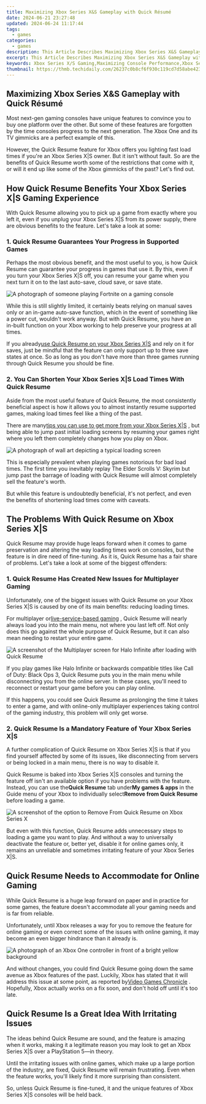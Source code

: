 ```yaml
---
title: Maximizing Xbox Series X&S Gameplay with Quick Résumé
date: 2024-06-21 23:27:48
updated: 2024-06-24 11:17:44
tags:
  - games
categories:
  - games
description: This Article Describes Maximizing Xbox Series X&S Gameplay with Quick Résumé
excerpt: This Article Describes Maximizing Xbox Series X&S Gameplay with Quick Résumé
keywords: Xbox Series X/S Gaming,Maximizing Console Performance,Xbox Series X/S Game Optimization,Quick Résumé for Gamers,Xbox Series Gaming Tips,Gameplay Enhancements Xbox Series S/X,Professional Gaming Setup for Xbox
thumbnail: https://thmb.techidaily.com/26237c0b8cf6f930c119cd7d58abe423d11d796e2ad6cf886d90c9a4679357e1.jpg
---
```


## Maximizing Xbox Series X&S Gameplay with Quick Résumé

 Most next-gen gaming consoles have unique features to convince you to buy one platform over the other. But some of these features are forgotten by the time consoles progress to the next generation. The Xbox One and its TV gimmicks are a perfect example of this.

 However, the Quick Resume feature for Xbox offers you lighting fast load times if you're an Xbox Series X|S owner. But it isn't without fault. So are the benefits of Quick Resume worth some of the restrictions that come with it, or will it end up like some of the Xbox gimmicks of the past? Let's find out.

## How Quick Resume Benefits Your Xbox Series X|S Gaming Experience

 With Quick Resume allowing you to pick up a game from exactly where you left it, even if you unplug your Xbox Series X|S from its power supply, there are obvious benefits to the feature. Let's take a look at some:

### 1\. Quick Resume Guarantees Your Progress in Supported Games

 Perhaps the most obvious benefit, and the most useful to you, is how Quick Resume can guarantee your progress in games that use it. By this, even if you turn your Xbox Series X|S off, you can resume your game when you next turn it on to the last auto-save, cloud save, or save state.

![A photograph of someone playing Fortnite on a gaming console](https://static1.makeuseofimages.com/wordpress/wp-content/uploads/2023/06/stock-gaming.jpg)

 While this is still slightly limited, it certainly beats relying on manual saves only or an in-game auto-save function, which in the event of something like a power cut, wouldn't work anyway. But with Quick Resume, you have an in-built function on your Xbox working to help preserve your progress at all times.

 If you already[use Quick Resume on your Xbox Series X|S](https://www.makeuseof.com/how-to-use-xbox-series-x-quick-resume/) and rely on it for saves, just be mindful that the feature can only support up to three save states at once. So as long as you don't have more than three games running through Quick Resume you should be fine.

### 2\. You Can Shorten Your Xbox Series X|S Load Times With Quick Resume

 Aside from the most useful feature of Quick Resume, the most consistently beneficial aspect is how it allows you to almost instantly resume supported games, making load times feel like a thing of the past.

 There are many[tips you can use to get more from your Xbox Series X|S](https://www.makeuseof.com/tips-get-more-xbox-series-x-s/) , but being able to jump past initial loading screens by resuming your games right where you left them completely changes how you play on Xbox.

![A photograph of wall art depicting a typical loading screen](https://static1.makeuseofimages.com/wordpress/wp-content/uploads/2023/06/loading.jpg)

 This is especially prevalent when playing games notorious for bad load times. The first time you inevitably replay The Elder Scrolls V: Skyrim but jump past the barrage of loading with Quick Resume will almost completely sell the feature's worth.

 But while this feature is undoubtedly beneficial, it's not perfect, and even the benefits of shortening load times come with caveats.

## The Problems With Quick Resume on Xbox Series X|S

 Quick Resume may provide huge leaps forward when it comes to game preservation and altering the way loading times work on consoles, but the feature is in dire need of fine-tuning. As it is, Quick Resume has a fair share of problems. Let's take a look at some of the biggest offenders:

### 1\. Quick Resume Has Created New Issues for Multiplayer Gaming

 Unfortunately, one of the biggest issues with Quick Resume on your Xbox Series X|S is caused by one of its main benefits: reducing loading times.

 For multiplayer or[live-service-based gaming](https://www.makeuseof.com/live-service-games-what-how-work/) , Quick Resume will nearly always load you into the main menu, not where you last left off. Not only does this go against the whole purpose of Quick Resume, but it can also mean needing to restart your entire game.

![A screenshot of the Multiplayer screen for Halo Infinite after loading with Quick Resume](https://static1.makeuseofimages.com/wordpress/wp-content/uploads/2023/06/screenshot-2602.jpg)

 If you play games like Halo Infinite or backwards compatible titles like Call of Duty: Black Ops 3, Quick Resume puts you in the main menu while disconnecting you from the online server. In these cases, you'll need to reconnect or restart your game before you can play online.

 If this happens, you could see Quick Resume as prolonging the time it takes to enter a game, and with online-only multiplayer experiences taking control of the gaming industry, this problem will only get worse.

### 2\. Quick Resume Is a Mandatory Feature of Your Xbox Series X|S

 A further complication of Quick Resume on Xbox Series X|S is that if you find yourself affected by some of its issues, like disconnecting from servers or being locked in a main menu, there is no way to disable it.

 Quick Resume is baked into Xbox Series X|S consoles and turning the feature off isn't an available option if you have problems with the feature. Instead, you can use the**Quick Resume** tab under**My games & apps** in the Guide menu of your Xbox to individually select**Remove from Quick Resume** before loading a game.

![A screenshot of the option to Remove From Quick Resume on Xbox Series X](https://static1.makeuseofimages.com/wordpress/wp-content/uploads/2023/06/screenshot-2584.jpg)

 But even with this function, Quick Resume adds unnecessary steps to loading a game you want to play. And without a way to universally deactivate the feature or, better yet, disable it for online games only, it remains an unreliable and sometimes irritating feature of your Xbox Series X|S.

## Quick Resume Needs to Accommodate for Online Gaming

 While Quick Resume is a huge leap forward on paper and in practice for some games, the feature doesn't accommodate all your gaming needs and is far from reliable.

 Unfortunately, until Xbox releases a way for you to remove the feature for online gaming or even correct some of the issues with online gaming, it may become an even bigger hindrance than it already is.

![A photograph of an Xbox One controller in front of a bright yellow background](https://static1.makeuseofimages.com/wordpress/wp-content/uploads/2023/06/yellow-xbox-one-controller.jpg)

 And without changes, you could find Quick Resume going down the same avenue as Xbox features of the past. Luckily, Xbox has stated that it will address this issue at some point, as reported by[Video Games Chronicle](https://www.videogameschronicle.com/news/phil-spencer-says-xbox-will-look-at-letting-players-disable-quick-resume/) . Hopefully, Xbox actually works on a fix soon, and don't hold off until it's too late.

## Quick Resume Is a Great Idea With Irritating Issues

 The ideas behind Quick Resume are sound, and the feature is amazing when it works, making it a legitimate reason you may look to get an Xbox Series X|S over a PlayStation 5—in theory.

 Until the irritating issues with online games, which make up a large portion of the industry, are fixed, Quick Resume will remain frustrating. Even when the feature works, you'll likely find it more surprising than consistent.

 So, unless Quick Resume is fine-tuned, it and the unique features of Xbox Series X|S consoles will be held back.


<ins class="adsbygoogle"
     style="display:block"
     data-ad-format="autorelaxed"
     data-ad-client="ca-pub-7571918770474297"
     data-ad-slot="1223367746"></ins>



<ins class="adsbygoogle"
     style="display:block"
     data-ad-client="ca-pub-7571918770474297"
     data-ad-slot="8358498916"
     data-ad-format="auto"
     data-full-width-responsive="true"></ins>
